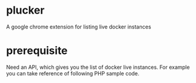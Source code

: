 # plucker
A google chrome extension for listing live docker instances


# prerequisite
Need an API, which gives you the list of docker live instances. For example you can take reference of following PHP sample code.
